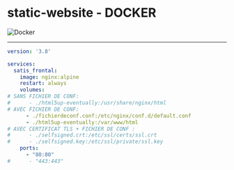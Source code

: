 # static-website - DOCKER

![Docker](https://img.shields.io/badge/Docker-2CA5E0?style=for-the-badge&logo=docker&logoColor=white)

---

```yaml
version: '3.8'

services:
  satis_frontal:
    image: nginx:alpine
    restart: always
    volumes:
# SANS FICHIER DE CONF:
#      - ./html5up-eventually:/usr/share/nginx/html
# AVEC FICHIER DE CONF:    
      - ./fichierdeconf.conf:/etc/nginx/conf.d/default.conf
      - ./html5up-eventually:/var/www/html
# AVEC CERTIFICAT TLS + FICHIER DE CONF :
#      - ./selfsigned.crt:/etc/ssl/certs/ssl.crt
#      - ./selfsigned.key:/etc/ssl/private/ssl.key
    ports:
      - "80:80"
#      - "443:443"



```
